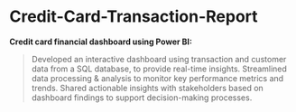 # Credit-Card-Transaction-Report
**Credit card financial dashboard using Power BI:**
> Developed an interactive dashboard using transaction and customer data from a SQL database, to provide real-time insights.
> Streamlined data processing & analysis to monitor key performance metrics and trends.
> Shared actionable insights with stakeholders based on dashboard findings to support decision-making processes.
